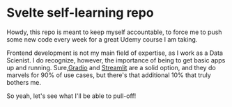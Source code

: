 # Svelte self-learning repo

Howdy, this repo is meant to keep myself accountable, to force me to push some new code every week for a great Udemy course I am taking.

Frontend development is not my main field of expertise, as I work as a Data Scienist. I do recognize, however, the importance of being
to get basic apps up and running. Sure,[Gradio](https://www.gradio.app/) and [Streamlit](https://streamlit.io/) are a solid option, and they
do marvels for 90% of use cases, but there's that additional 10% that truly bothers me.

So yeah, let's see what I'll be able to pull-off!
